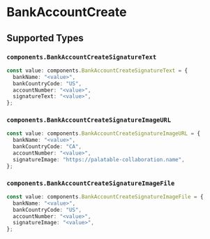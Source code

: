 # BankAccountCreate


## Supported Types

### `components.BankAccountCreateSignatureText`

```typescript
const value: components.BankAccountCreateSignatureText = {
  bankName: "<value>",
  bankCountryCode: "US",
  accountNumber: "<value>",
  signatureText: "<value>",
};
```

### `components.BankAccountCreateSignatureImageURL`

```typescript
const value: components.BankAccountCreateSignatureImageURL = {
  bankName: "<value>",
  bankCountryCode: "CA",
  accountNumber: "<value>",
  signatureImage: "https://palatable-collaboration.name",
};
```

### `components.BankAccountCreateSignatureImageFile`

```typescript
const value: components.BankAccountCreateSignatureImageFile = {
  bankName: "<value>",
  bankCountryCode: "US",
  accountNumber: "<value>",
  signatureImage: "<value>",
};
```

